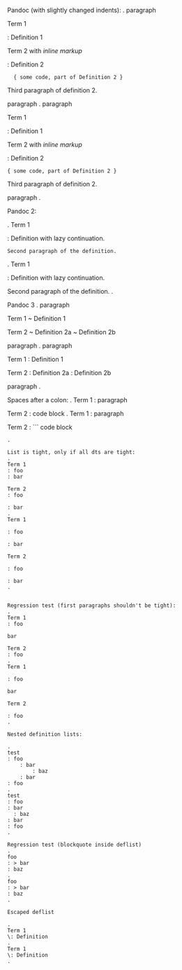 
Pandoc (with slightly changed indents):
.
paragraph

Term 1

: Definition 1

Term 2 with *inline markup*

: Definition 2

      { some code, part of Definition 2 }

  Third paragraph of definition 2.

paragraph
.
paragraph

Term 1

: Definition 1

Term 2 with *inline markup*

: Definition 2

  ```
  { some code, part of Definition 2 }
  ```

  Third paragraph of definition 2.

paragraph
.

Pandoc 2:

.
Term 1

:   Definition
with lazy continuation.

    Second paragraph of the definition.
.
Term 1

: Definition
  with lazy continuation.

  Second paragraph of the definition.
.

Pandoc 3
.
paragraph

Term 1
  ~ Definition 1

Term 2
  ~ Definition 2a
  ~ Definition 2b

paragraph
.
paragraph

Term 1
: Definition 1

Term 2
: Definition 2a
: Definition 2b

paragraph
.

Spaces after a colon:
.
Term 1
  :    paragraph

Term 2
  :     code block
.
Term 1
: paragraph

Term 2
: ```
  code block
  ```
.

List is tight, only if all dts are tight:
.
Term 1
: foo
: bar

Term 2
: foo

: bar
.
Term 1

: foo

: bar

Term 2

: foo

: bar
.


Regression test (first paragraphs shouldn't be tight):
.
Term 1
: foo

  bar

Term 2
: foo
.
Term 1

: foo

  bar

Term 2

: foo
.

Nested definition lists:

.
test
  : foo
      : bar
          : baz
      : bar
  : foo
.
test
: foo
  : bar
    : baz
  : bar
: foo
.

Regression test (blockquote inside deflist)
.
foo
: > bar
: baz
.
foo
: > bar
: baz
.

Escaped deflist

.
Term 1
\: Definition
.
Term 1
\: Definition
.
